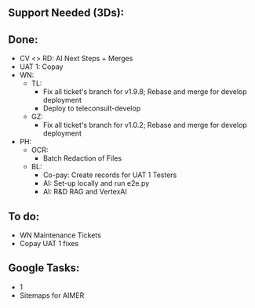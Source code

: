 ## Support Needed (3Ds):

## Done:

- CV <> RD: AI Next Steps + Merges
- UAT 1: Copay
- WN:
  - TL:
    - Fix all ticket's branch for v1.9.8; Rebase and merge for develop deployment
    - Deploy to teleconsult-develop
  - GZ:
    - Fix all ticket's branch for v1.0.2; Rebase and merge for develop deployment
- PH:
  - OCR:
    - Batch Redaction of Files
  - BL:
    - Co-pay: Create records for UAT 1 Testers
    - AI: Set-up locally and run e2e.py
    - AI: R&D RAG and VertexAI

## To do:

- WN Maintenance Tickets
- Copay UAT 1 fixes

## Google Tasks:

- 1
- Sitemaps for AIMER
